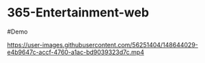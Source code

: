 # 365-Entertainment-web

#Demo

https://user-images.githubusercontent.com/56251404/148644029-e4b9647c-accf-4760-a1ac-bd9039323d7c.mp4
